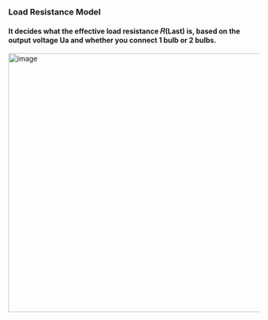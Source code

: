 
### Load Resistance Model
#### It decides what the effective load resistance 𝑅(Last) is, based on the output voltage Ua and whether you connect 1 bulb or 2 bulbs.

<img width="1340" height="519" alt="image" src="https://github.com/user-attachments/assets/423d69dd-0e9e-497f-90a9-9829c7fff793" />
